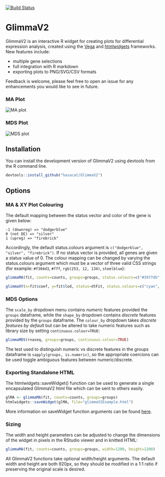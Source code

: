 [![Build Status](https://travis-ci.org/hasaru-k/GlimmaV2.svg?branch=master)](https://travis-ci.org/hasacat/GlimmaV2)
# GlimmaV2
GlimmaV2 is an interactive R widget for creating plots for differential expression analysis, created using the [Vega](https://vega.github.io/vega/) and [htmlwidgets](https://www.htmlwidgets.org/) frameworks. New features include:
- multiple gene selections
- full integration with R markdown
- exporting plots to PNG/SVG/CSV formats

Feedback is welcome, please feel free to open an issue for any enhancements you would like to see in future.
### MA Plot
![MA plot](https://github.com/hasacat/GlimmaV2/blob/master/documentation/maplot.png "MA Plot")
### MDS Plot
![MDS plot](https://github.com/hasacat/GlimmaV2/blob/master/documentation/mds_plot.png "MDS Plot")
## Installation
You can install the development version of GlimmaV2 using devtools from the R command line.
```R
devtools::install_github("hasacat/GlimmaV2")
```
## Options
### MA & XY Plot Colouring
The default mapping between the status vector and color of the gene is given below:
```
-1 (downreg) => "dodgerblue"
0 (not DE) => "silver"
1 (upreg) => "firebrick"
```
Accordingly, the default status.colours argument is ```c("dodgerblue", "silver", "firebrick")```. If no status vector is provided, all genes are given a status value of 0. The colour mapping can be changed by varying the status.colours argument which must be a vector of three valid CSS strings (for example: ```#f304d3```, ```#fff```, ```rgb(253, 12, 134)```, ```steelblue```):
```R
glimmaMA(fit, counts=counts, groups=groups, status.colours=c("#3977db","#3d3f42","#db0d4e"))
```
```R
glimmaXY(x=fit$coef, y=fit$lod, status=dtFit, status.colours=c("cyan", "grey", "hotpink"))
```
### MDS Options
The ```scale_by``` dropdown menu contains *numeric* features provided the ```groups``` dataframe, while the ```shape_by``` dropdown contains *discrete* features provided by the ```groups``` dataframe. The ```colour_by``` dropdown takes *discrete features by default* but can be altered to take numeric features such as library size by setting ```continuous.colour=TRUE```:
```R
glimmaMDS(rnaseq, groups=groups, continuous.colour=TRUE)
```
The test used to distinguish numeric vs discrete features in the groups dataframe is ```sapply(groups, is.numeric)```, so the appropriate coercions can be used toggle ambiguous features between numeric/discrete.

### Exporting Standalone HTML

The htmlwidgets::saveWidget() function can be used to generate a single encapsulated GlimmaV2 html file which can be sent to others easily.
```R
glMA <- glimmaMA(fit, counts=counts, groups=groups)
htmlwidgets::saveWidget(glMA, file="glimmaV2Example.html")
```
More information on saveWidget function arguments can be found [here](https://rdrr.io/cran/htmlwidgets/man/saveWidget.html).

### Sizing
The width and height parameters can be adjusted to change the dimensions of the widget in pixels in the RStudio viewer and in knitted HTML:
```R
glimmaMA(fit, counts=counts, groups=groups, width=1200, height=1200)
```
All GlimmaV2 functions take optional width/height arguments. The default width and height are both 920px, so they should be modified in a 1:1 ratio if preserving the original scale is desired.

